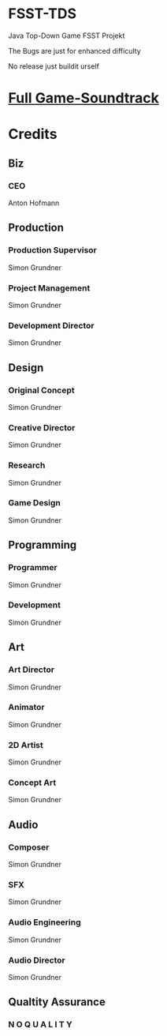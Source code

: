 # FSST-TDS
Java Top-Down Game FSST Projekt

The Bugs are just for enhanced difficulty

No release
just buildit urself

# [Full Game-Soundtrack](https://soundcloud.com/sminosmino/fibrillate)

# Credits
## Biz
### CEO
Anton Hofmann

## Production
### Production Supervisor
Simon Grundner
### Project Management
Simon Grundner
### Development Director
Simon Grundner

## Design
### Original Concept
Simon Grundner
### Creative Director
Simon Grundner
### Research
Simon Grundner
### Game Design
Simon Grundner 

## Programming
### Programmer
Simon Grundner
### Development
Simon Grundner

## Art
### Art Director
Simon Grundner
### Animator
Simon Grundner
### 2D Artist
Simon Grundner
### Concept Art
Simon Grundner

## Audio
### Composer
Simon Grundner
### SFX
Simon Grundner
### Audio Engineering
Simon Grundner
### Audio Director
Simon Grundner

## Qualtity Assurance
### N O Q U A L I T Y
